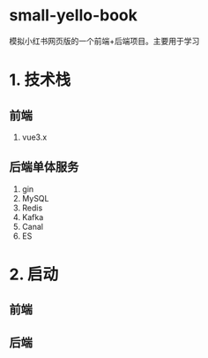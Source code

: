 # small-yello-book

模拟小红书网页版的一个前端+后端项目。主要用于学习

# 1. 技术栈

## 前端

1. vue3.x



## 后端单体服务

1. gin 
2. MySQL
3. Redis
4. Kafka
5. Canal
6. ES


# 2. 启动

## 前端



## 后端




